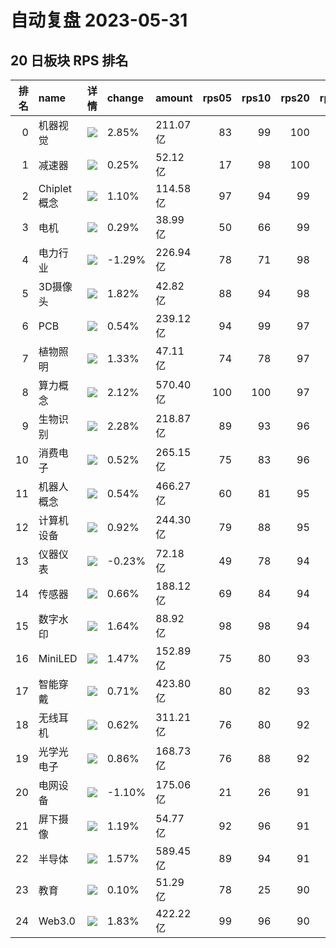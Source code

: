 # 自动复盘 2023-05-31
## 20 日板块 RPS 排名
|   排名 | name        | 详情                                                                                                | change   | amount   |   rps05 |   rps10 |   rps20 |   rps50 |   rps120 |   rps250 | volume      |
|-------:|:------------|:----------------------------------------------------------------------------------------------------|:---------|:---------|--------:|--------:|--------:|--------:|---------:|---------:|:------------|
|      0 | 机器视觉    | ![](https://sykent-blog-image.oss-cn-beijing.aliyuncs.com/quant/image/2023/5/1685522220057-tmp.jpg) | 2.85%    | 211.07亿 |      83 |      99 |     100 |      97 |       98 |      100 | 939.63万手  |
|      1 | 减速器      | ![](https://sykent-blog-image.oss-cn-beijing.aliyuncs.com/quant/image/2023/5/1685522221385-tmp.jpg) | 0.25%    | 52.12亿  |      17 |      98 |     100 |      80 |       69 |        0 | 388.98万手  |
|      2 | Chiplet概念 | ![](https://sykent-blog-image.oss-cn-beijing.aliyuncs.com/quant/image/2023/5/1685522222303-tmp.jpg) | 1.10%    | 114.58亿 |      97 |      94 |      99 |      94 |       93 |        0 | 353.42万手  |
|      3 | 电机        | ![](https://sykent-blog-image.oss-cn-beijing.aliyuncs.com/quant/image/2023/5/1685522223425-tmp.jpg) | 0.29%    | 38.99亿  |      50 |      66 |      99 |      95 |       84 |       83 | 136.38万手  |
|      4 | 电力行业    | ![](https://sykent-blog-image.oss-cn-beijing.aliyuncs.com/quant/image/2023/5/1685522224523-tmp.jpg) | -1.29%   | 226.94亿 |      78 |      71 |      98 |      92 |       57 |       62 | 3337.86万手 |
|      5 | 3D摄像头    | ![](https://sykent-blog-image.oss-cn-beijing.aliyuncs.com/quant/image/2023/5/1685522225671-tmp.jpg) | 1.82%    | 42.82亿  |      88 |      94 |      98 |      77 |       70 |       48 | 281.09万手  |
|      6 | PCB         | ![](https://sykent-blog-image.oss-cn-beijing.aliyuncs.com/quant/image/2023/5/1685522226604-tmp.jpg) | 0.54%    | 239.12亿 |      94 |      99 |      97 |      88 |       79 |       81 | 1163.46万手 |
|      7 | 植物照明    | ![](https://sykent-blog-image.oss-cn-beijing.aliyuncs.com/quant/image/2023/5/1685522227667-tmp.jpg) | 1.33%    | 47.11亿  |      74 |      78 |      97 |      82 |       82 |       66 | 425.95万手  |
|      8 | 算力概念    | ![](https://sykent-blog-image.oss-cn-beijing.aliyuncs.com/quant/image/2023/5/1685522228299-tmp.jpg) | 2.12%    | 570.40亿 |     100 |     100 |      97 |       0 |        0 |        0 | 1902.32万手 |
|      9 | 生物识别    | ![](https://sykent-blog-image.oss-cn-beijing.aliyuncs.com/quant/image/2023/5/1685522229329-tmp.jpg) | 2.28%    | 218.87亿 |      89 |      93 |      96 |      91 |       95 |       89 | 1456.83万手 |
|     10 | 消费电子    | ![](https://sykent-blog-image.oss-cn-beijing.aliyuncs.com/quant/image/2023/5/1685522230374-tmp.jpg) | 0.52%    | 265.15亿 |      75 |      83 |      96 |      80 |       67 |       76 | 1498.76万手 |
|     11 | 机器人概念  | ![](https://sykent-blog-image.oss-cn-beijing.aliyuncs.com/quant/image/2023/5/1685522231361-tmp.jpg) | 0.54%    | 466.27亿 |      60 |      81 |      95 |      87 |       82 |        0 | 3324.38万手 |
|     12 | 计算机设备  | ![](https://sykent-blog-image.oss-cn-beijing.aliyuncs.com/quant/image/2023/5/1685522232438-tmp.jpg) | 0.92%    | 244.30亿 |      79 |      88 |      95 |      86 |       89 |       87 | 1105.94万手 |
|     13 | 仪器仪表    | ![](https://sykent-blog-image.oss-cn-beijing.aliyuncs.com/quant/image/2023/5/1685522233708-tmp.jpg) | -0.23%   | 72.18亿  |      49 |      78 |      94 |      83 |       83 |       96 | 327.82万手  |
|     14 | 传感器      | ![](https://sykent-blog-image.oss-cn-beijing.aliyuncs.com/quant/image/2023/5/1685522234892-tmp.jpg) | 0.66%    | 188.12亿 |      69 |      84 |      94 |      72 |       79 |       64 | 774.01万手  |
|     15 | 数字水印    | ![](https://sykent-blog-image.oss-cn-beijing.aliyuncs.com/quant/image/2023/5/1685522235640-tmp.jpg) | 1.64%    | 88.92亿  |      98 |      98 |      94 |      89 |        0 |        0 | 531.39万手  |
|     16 | MiniLED     | ![](https://sykent-blog-image.oss-cn-beijing.aliyuncs.com/quant/image/2023/5/1685522236702-tmp.jpg) | 1.47%    | 152.89亿 |      75 |      80 |      93 |      80 |       78 |       70 | 1610.37万手 |
|     17 | 智能穿戴    | ![](https://sykent-blog-image.oss-cn-beijing.aliyuncs.com/quant/image/2023/5/1685522237847-tmp.jpg) | 0.71%    | 423.80亿 |      80 |      82 |      93 |      68 |       72 |       60 | 2433.00万手 |
|     18 | 无线耳机    | ![](https://sykent-blog-image.oss-cn-beijing.aliyuncs.com/quant/image/2023/5/1685522238846-tmp.jpg) | 0.62%    | 311.21亿 |      76 |      80 |      92 |      75 |       74 |       69 | 1473.11万手 |
|     19 | 光学光电子  | ![](https://sykent-blog-image.oss-cn-beijing.aliyuncs.com/quant/image/2023/5/1685522239857-tmp.jpg) | 0.86%    | 168.73亿 |      76 |      88 |      92 |      84 |       80 |       79 | 1796.30万手 |
|     20 | 电网设备    | ![](https://sykent-blog-image.oss-cn-beijing.aliyuncs.com/quant/image/2023/5/1685522240784-tmp.jpg) | -1.10%   | 175.06亿 |      21 |      26 |      91 |      67 |       57 |       75 | 1680.77万手 |
|     21 | 屏下摄像    | ![](https://sykent-blog-image.oss-cn-beijing.aliyuncs.com/quant/image/2023/5/1685522241766-tmp.jpg) | 1.19%    | 54.77亿  |      92 |      96 |      91 |      70 |       80 |       55 | 795.52万手  |
|     22 | 半导体      | ![](https://sykent-blog-image.oss-cn-beijing.aliyuncs.com/quant/image/2023/5/1685522242653-tmp.jpg) | 1.57%    | 589.45亿 |      89 |      94 |      91 |      91 |       85 |       72 | 1359.30万手 |
|     23 | 教育        | ![](https://sykent-blog-image.oss-cn-beijing.aliyuncs.com/quant/image/2023/5/1685522243613-tmp.jpg) | 0.10%    | 51.29亿  |      78 |      25 |      90 |      70 |       65 |       86 | 510.79万手  |
|     24 | Web3.0      | ![](https://sykent-blog-image.oss-cn-beijing.aliyuncs.com/quant/image/2023/5/1685522244322-tmp.jpg) | 1.83%    | 422.22亿 |      99 |      96 |      90 |      99 |      100 |        0 | 2627.83万手 |